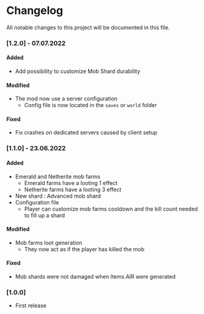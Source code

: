 # Changelog
All notable changes to this project will be documented in this file.

### [1.2.0] - 07.07.2022

#### Added
- Add possibility to customize Mob Shard durability

#### Modified
- The mod now use a server configuration
  -  Config file is now located in the `saves` or `world` folder

#### Fixed
- Fix crashes on dedicated servers caused by client setup


### [1.1.0] - 23.06.2022

#### Added
- Emerald and Netherite mob farms
    - Emerald farms have a looting 1 effect
    - Netherite farms have a looting 3 effect
- New shard : Advanced mob shard
- Configuration file
    - Player can customize mob farms cooldown and the kill count needed to fill up a shard

#### Modified
- Mob farms loot generation
    - They now act as if the player has killed the mob

#### Fixed
- Mob shards were not damaged when Items.AIR were generated


### [1.0.0]

- First release
